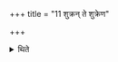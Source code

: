 +++
title = "11 शुक्रन् ते शुक्रेण"

+++

<details><summary>थिते</summary>

शुक्रं ते शुक्रेण क्रीणामीति जपित्वा हिरण्येन क्रीणाति ११
</details>
